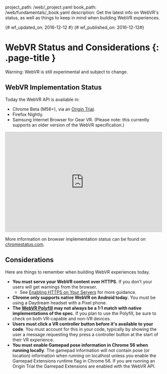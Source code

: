 project_path: /web/_project.yaml
book_path: /web/fundamentals/_book.yaml
description: Get the latest info on WebVR's status, as well as things to keep in mind when building WebVR experiences.

{# wf_updated_on: 2016-12-12 #}
{# wf_published_on: 2016-12-12#}

# WebVR Status and Considerations {: .page-title }

Warning: WebVR is still experimental and subject to change.

## WebVR Implementation Status

Today the WebVR API is available in:

* Chrome Beta (M56+), via an [Origin Trial](https://github.com/jpchase/OriginTrials/blob/gh-pages/developer-guide.md).
* Firefox Nightly.
* Samsung Internet Browser for Gear VR. (Please note: this currently supports an older version of the WebVR specification.)

<iframe width="100%" height="320" src="https://www.chromestatus.com/feature/4532810371039232?embed" style="border: 1px solid #CCC" allowfullscreen>
</iframe>

More information on browser implementation status can be found on [chromestatus.com](https://www.chromestatus.com/features/4532810371039232?embed).

## Considerations

Here are things to remember when building WebVR experiences today.

* **You must serve your WebVR content over HTTPS.** If you don’t your users will get warnings from the browser.
    * See [Enabling HTTPS on Your Servers](https://developers.google.com/web/fundamentals/security/encrypt-in-transit/enable-https) for more guidance.
* **Chrome only supports native WebVR on Android today.** You must be using a Daydream headset with a Pixel phone.
* **The [WebVR Polyfill](https://github.com/googlevr/webvr-polyfill) may not always be a 1:1 match with native implementations of the spec.** If you plan to use the Polyfill, be sure to check on both VR-capable and non-VR devices.
* **Users must click a VR controller button before it's available to your code**. You must account for this in your code, typically by showing the user a message requesting they press a controller button at the start of their VR experience.
* **You must enable Gamepad pose information in Chrome 56 when running locally**. The gamepad information will not contain pose (or location) information when running on localhost unless you enable the Gamepad Extensions runtime flag in Chrome 56. If you are running an Origin Trial the Gamepad Extensions are enabled with the WebVR API.